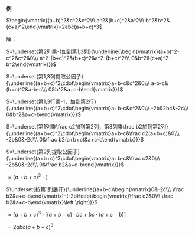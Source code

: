 **例**    
    
 $\begin{vmatrix}(a+b)^2&c^2&c^2\\\ a^2&(b+c)^2&a^2\\\ b^2&b^2&(c+a)^2\end{vmatrix}=2abc(a+b+c)^3$     
    
    
    
解：    
    
 $=\underset{第2列乘-1加到第1,3列}{\underline{\begin{vmatrix}(a+b)^2-c^2&c^2&0\\\ a^2-(b+c)^2&(b+c)^2&a^2-(b+c)^2\\\ 0&b^2&(c+a)^2-b^2\end{vmatrix}}}$     
    
    
    
 $=\underset{第1,3列提取公因子}{\underline{(a+b+c)^2\cdot\begin{vmatrix}a+b-c&c^2&0\\\ a-b-c&(b+c)^2&a-b-c\\\ 0&b^2&a+c-b\end{vmatrix}}}$     
    
    
    
 $=\underset{第1,3行乘-1，加到第2行}{\underline{(a+b+c)^2\cdot\begin{vmatrix}a+b-c&c^2&0\\\ -2b&2bc&-2c\\\ 0&b^2&a+c-b\end{vmatrix}}}$     
    
    
    
 $=\underset{第1列乘\frac c2加到第2列，第3列乘\frac b2加到第2列}{\underline{(a+b+c)^2\cdot\begin{vmatrix}a+b-c&\frac c2(a+b+c)&0\\\ -2b&0&-2c\\\ 0&\frac b2(a+b+c)&a+c-b\end{vmatrix}}}$     
    
    
    
 $=\underset{第2列提取公因子}{\underline{(a+b+c)^3\cdot\begin{vmatrix}a+b-c&\frac c2&0\\\ -2b&0&-2c\\\ 0&\frac b2&a+c-b\end{vmatrix}}}$     
    
    
    
 $=(a+b+c)^3\cdot\left(\right.$     
    
 $\underset{按第1列展开}{\underline{(a+b-c)\begin{vmatrix}0&-2c\\\ \frac b2&a+c-b\end{vmatrix}-(-2b)\cdot\begin{vmatrix}\frac c2&0\\\ \frac b2&a+c-b\end{vmatrix}\left.\right)}}$     
    
    
    
 $=(a+b+c)^3\cdot[(a+b-c)\cdot bc+bc\cdot(a+c-b)]$     
    
    
    
 $=2abc(a+b+c)^3$     
